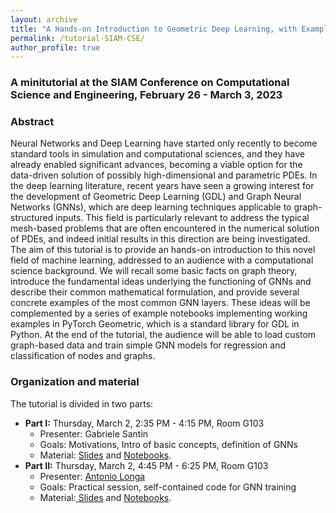 ```yaml
---
layout: archive
title: "A Hands-on Introduction to Geometric Deep Learning, with Examples in PyTorch Geometric"
permalink: /tutorial-SIAM-CSE/
author_profile: true
---
```


### A minitutorial at the SIAM Conference on Computational Science and Engineering, February 26 - March 3, 2023

### 

### Abstract

Neural Networks and Deep Learning have started only recently to become standard tools in simulation and computational sciences, and they have already enabled significant advances, becoming a viable option for the data-driven solution of possibly high-dimensional and parametric PDEs. In the deep learning literature, recent years have seen a growing interest for the development of Geometric Deep Learning (GDL) and Graph Neural Networks (GNNs), which are deep learning techniques applicable to graph-structured inputs. This field is particularly relevant to address the typical mesh-based problems that are often encountered in the numerical solution of PDEs, and indeed initial results in this direction are being investigated. The aim of this tutorial is to provide an hands-on introduction to this novel field of machine learning, addressed to an audience with a computational science background. We will recall some basic facts on graph theory, introduce the fundamental ideas underlying the functioning of GNNs and describe their common mathematical formulation, and provide several concrete examples of the most common GNN layers. These ideas will be complemented by a series of example notebooks implementing working examples in PyTorch Geometric, which is a standard library for GDL in Python. At the end of the tutorial, the audience will be able to load custom graph-based data and train simple GNN models for regression and classification of nodes and graphs.

### Organization and material

The tutorial is divided in two parts:

- **Part I:** Thursday, March 2, 2:35 PM - 4:15 PM, Room G103 
  - Presenter: Gabriele Santin
  - Goals:   Motivations, Intro of basic concepts, definition of GNNs
  - Material: <a href='[https://drive.google.com/drive/u/1/folders/1mH7-AlXOZNtJALaw7QKcpbqHxOqUn0-9](https://docs.google.com/presentation/d/1AJIVEx6avExqUy7L89R232HjFeLuhP2XFQ709BG3-rU/edit?usp=sharing)'> <i class='fa fa-file-powerpoint'></i> Slides</a> and <a href='[https://github.com/GabrieleSantin/GraphBasisFunctions](https://github.com/AntonioLonga/SIAM-CSE23-minitutorial-PyG)'> <i class='fa fa-github'></i> Notebooks</a>.
- **Part II:** Thursday, March 2, 4:45 PM - 6:25 PM, Room G103
  - Presenter: <a href='https://antoniolonga.github.io/'> <i class='fa fa-user'></i> Antonio Longa</a>
  - Goals:    Practical session, self-contained code for GNN training
  - Material:<a href='[https://drive.google.com/drive/u/1/folders/1mH7-AlXOZNtJALaw7QKcpbqHxOqUn0-9](https://docs.google.com/presentation/d/15EL7vFQh8OvO67rbSl7ISuCSqpLNpEUUOzp_CJgN0QM/edit?usp=sharing)'> <i class='fa fa-file-powerpoint'></i> Slides</a> and <a href='[https://github.com/GabrieleSantin/GraphBasisFunctions](https://github.com/AntonioLonga/SIAM-CSE23-minitutorial-PyG)'> <i class='fa fa-github'></i> Notebooks</a>.
